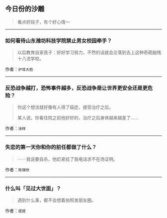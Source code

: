 ## 今日份的沙雕

> 看点好段子，有个好心情～


 
---

### 如何看待山东潍坊科技学院禁止男女校园牵手？

> 以后教育自家孩子：好好学习努力，不然的话就会沦落到去上这种奇葩脑残十八流学校。


作者：`护耳大脸`

---

### 反恐战争越打，恐怖事件越多，反恐战争是让世界更安全还是更危险？

> 你这个想法就好像有人得了癌症，接受治疗之后。
> 
> 某人说，你看住院之前他好好的，治疗之后身体越来越差了……


作者：`涂样`

---

### 失恋的第一天你和你的前任都做了什么？

> ⋯⋯我说要自杀，他赶紧挂了我电话求不在场证明。


作者：`陈锦欣`

---

### 什么叫「见过大世面」？

> 遇到什么事，都不会想着拍照发朋友圈。


作者：`提提`